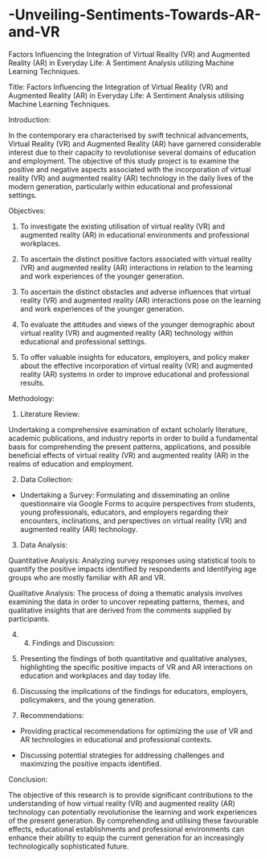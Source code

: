 # -Unveiling-Sentiments-Towards-AR-and-VR
Factors Influencing the Integration of Virtual Reality (VR) and Augmented Reality (AR) in Everyday Life: A Sentiment Analysis utilizing Machine Learning Techniques.

Title: Factors Influencing the Integration of Virtual Reality (VR) and Augmented Reality (AR) in Everyday Life: A Sentiment Analysis utilising Machine Learning Techniques.

Introduction:

In the contemporary era characterised by swift technical advancements, Virtual Reality (VR) and Augmented Reality (AR) have garnered considerable interest due to their capacity to revolutionise several domains of education and employment. The objective of this study project is to examine the positive and negative aspects associated with the incorporation of virtual reality (VR) and augmented reality (AR) technology in the daily lives of the modern generation, particularly within educational and professional settings.

Objectives:

1. To investigate the existing utilisation of virtual reality (VR) and augmented reality (AR) in educational environments and professional workplaces.

2. To ascertain the distinct positive factors associated with virtual reality (VR) and augmented reality (AR) interactions in relation to the learning and work experiences of the younger generation.

3. To ascertain the distinct obstacles and adverse influences that virtual reality (VR) and augmented reality (AR) interactions pose on the learning and work experiences of the younger generation.

4. To evaluate the attitudes and views of the younger demographic about virtual reality (VR) and augmented reality (AR) technology within educational and professional settings.

5. To offer valuable insights for educators, employers, and policy maker about the effective incorporation of virtual reality (VR) and augmented reality (AR) systems in order to improve educational and professional results.

Methodology:

1. Literature Review:

Undertaking a comprehensive examination of extant scholarly literature, academic publications, and industry reports in order to build a fundamental basis for comprehending the present patterns, applications, and possible beneficial effects of virtual reality (VR) and augmented reality (AR) in the realms of education and employment.

2. Data Collection:

- Undertaking a Survey: Formulating and disseminating an online questionnaire via Google Forms to acquire perspectives from students, young professionals, educators, and employers regarding their encounters, inclinations, and perspectives on virtual reality (VR) and augmented reality (AR) technology.

3. Data Analysis:

Quantitative Analysis: Analyzing survey responses using statistical tools to quantify the positive impacts identified by respondents and Identifying age groups who are mostly familiar with AR and VR.

Qualitative Analysis: The process of doing a thematic analysis involves examining the data in order to uncover repeating patterns, themes, and qualitative insights that are derived from the comments supplied by participants.

4. 4. Findings and Discussion:

1. Presenting the findings of both quantitative and qualitative analyses, highlighting the specific positive impacts of VR and AR interactions on education and workplaces and day today life.

2. Discussing the implications of the findings for educators, employers, policymakers, and the young generation.

5. Recommendations:

- Providing practical recommendations for optimizing the use of VR and AR technologies in educational and professional contexts.

- Discussing potential strategies for addressing challenges and maximizing the positive impacts identified.

Conclusion:

The objective of this research is to provide significant contributions to the understanding of how virtual reality (VR) and augmented reality (AR) technology can potentially revolutionise the learning and work experiences of the present generation. By comprehending and utilising these favourable effects, educational establishments and professional environments can enhance their ability to equip the current generation for an increasingly technologically sophisticated future.
